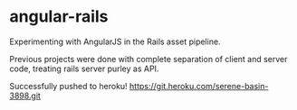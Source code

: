 # angular-rails
Experimenting with AngularJS in the Rails asset pipeline.

Previous projects were done with complete separation of client and server code, treating rails server purley as API.

Successfully pushed to heroku! https://git.heroku.com/serene-basin-3898.git
